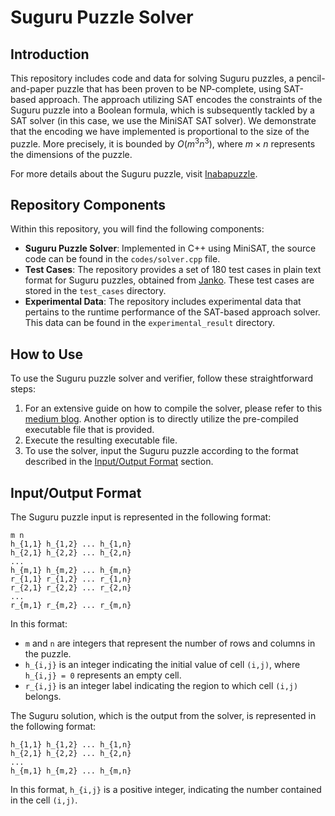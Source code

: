 # Suguru Puzzle Solver

## Introduction

This repository includes code and data for solving Suguru puzzles, a pencil-and-paper puzzle that has been proven to be NP-complete, using SAT-based approach. 
The approach utilizing SAT encodes the constraints of the Suguru puzzle into a Boolean formula, which is subsequently tackled by a SAT solver (in this case, we use the MiniSAT SAT solver). 
We demonstrate that the encoding we have implemented is proportional to the size of the puzzle. 
More precisely, it is bounded by $O(m^3 n^3)$, where $m \times n$ represents the dimensions of the puzzle.

For more details about the Suguru puzzle, visit [Inabapuzzle](http://www.inabapuzzle.com/honkaku/nblock.html).

## Repository Components

Within this repository, you will find the following components:

* **Suguru Puzzle Solver**: Implemented in C++ using MiniSAT, the source code can be found in the `codes/solver.cpp` file.
* **Test Cases**: The repository provides a set of 180 test cases in plain text format for Suguru puzzles, obtained from [Janko](https://www.janko.at/Raetsel/Suguru/index.htm). These test cases are stored in the `test_cases` directory.
* **Experimental Data**: The repository includes experimental data that pertains to the runtime performance of the SAT-based approach solver. This data can be found in the `experimental_result` directory.

## How to Use

To use the Suguru puzzle solver and verifier, follow these straightforward steps:

1. For an extensive guide on how to compile the solver, please refer to this [medium blog](https://medium.com/@timbersama2020/minisat-installation-guide-efb99a897138). Another option is to directly utilize the pre-compiled executable file that is provided.
2. Execute the resulting executable file.
3. To use the solver, input the Suguru puzzle according to the format described in the [Input/Output Format](#inputoutput-format) section.

## Input/Output Format

The Suguru puzzle input is represented in the following format:

```
m n
h_{1,1} h_{1,2} ... h_{1,n}
h_{2,1} h_{2,2} ... h_{2,n}
...
h_{m,1} h_{m,2} ... h_{m,n}
r_{1,1} r_{1,2} ... r_{1,n}
r_{2,1} r_{2,2} ... r_{2,n}
...
r_{m,1} r_{m,2} ... r_{m,n}
```

In this format:
- `m` and `n` are integers that represent the number of rows and columns in the puzzle.
- `h_{i,j}` is an integer indicating the initial value of cell `(i,j)`, where `h_{i,j} = 0` represents an empty cell.
- `r_{i,j}` is an integer label indicating the region to which cell `(i,j)` belongs.

The Suguru solution, which is the output from the solver, is represented in the following format:

```
h_{1,1} h_{1,2} ... h_{1,n}
h_{2,1} h_{2,2} ... h_{2,n}
...
h_{m,1} h_{m,2} ... h_{m,n}
```

In this format, `h_{i,j}` is a positive integer, indicating the number contained in the cell `(i,j)`.
